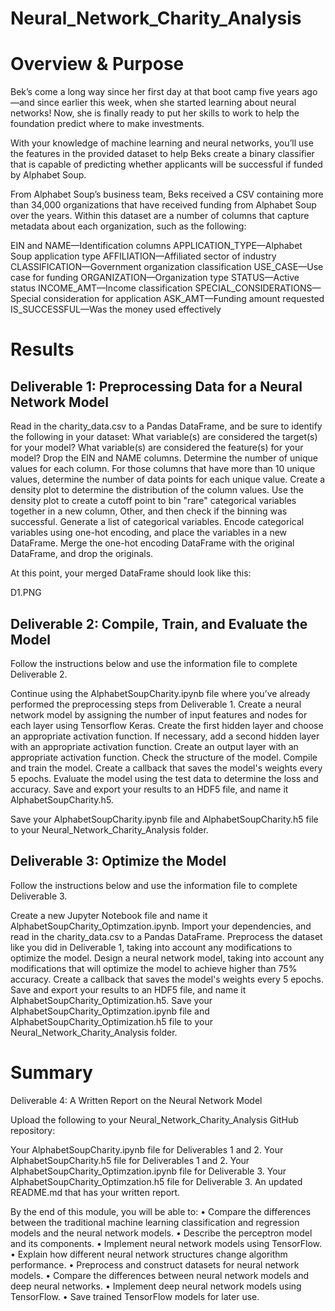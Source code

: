# Neural_Network_Charity_Analysis
# Overview & Purpose

Bek’s come a long way since her first day at that boot camp five years ago—and since earlier this week, when she started learning about neural networks! Now, she is finally ready to put her skills to work to help the foundation predict where to make investments.

With your knowledge of machine learning and neural networks, you’ll use the features in the provided dataset to help Beks create a binary classifier that is capable of predicting whether applicants will be successful if funded by Alphabet Soup.

From Alphabet Soup’s business team, Beks received a CSV containing more than 34,000 organizations that have received funding from Alphabet Soup over the years. Within this dataset are a number of columns that capture metadata about each organization, such as the following:

EIN and NAME—Identification columns
APPLICATION_TYPE—Alphabet Soup application type
AFFILIATION—Affiliated sector of industry
CLASSIFICATION—Government organization classification
USE_CASE—Use case for funding
ORGANIZATION—Organization type
STATUS—Active status
INCOME_AMT—Income classification
SPECIAL_CONSIDERATIONS—Special consideration for application
ASK_AMT—Funding amount requested
IS_SUCCESSFUL—Was the money used effectively



# Results

## Deliverable 1: Preprocessing Data for a Neural Network Model
Read in the charity_data.csv to a Pandas DataFrame, and be sure to identify the following in your dataset:
What variable(s) are considered the target(s) for your model?
What variable(s) are considered the feature(s) for your model?
Drop the EIN and NAME columns.
Determine the number of unique values for each column.
For those columns that have more than 10 unique values, determine the number of data points for each unique value.
Create a density plot to determine the distribution of the column values.
Use the density plot to create a cutoff point to bin "rare" categorical variables together in a new column, Other, and then check if the binning was successful.
Generate a list of categorical variables.
Encode categorical variables using one-hot encoding, and place the variables in a new DataFrame.
Merge the one-hot encoding DataFrame with the original DataFrame, and drop the originals.

At this point, your merged DataFrame should look like this:

D1.PNG

## Deliverable 2: Compile, Train, and Evaluate the Model
Follow the instructions below and use the information file to complete Deliverable 2.

Continue using the AlphabetSoupCharity.ipynb file where you’ve already performed the preprocessing steps from Deliverable 1.
Create a neural network model by assigning the number of input features and nodes for each layer using Tensorflow Keras.
Create the first hidden layer and choose an appropriate activation function.
If necessary, add a second hidden layer with an appropriate activation function.
Create an output layer with an appropriate activation function.
Check the structure of the model.
Compile and train the model.
Create a callback that saves the model's weights every 5 epochs.
Evaluate the model using the test data to determine the loss and accuracy.
Save and export your results to an HDF5 file, and name it AlphabetSoupCharity.h5.

Save your AlphabetSoupCharity.ipynb file and AlphabetSoupCharity.h5 file to your Neural_Network_Charity_Analysis folder.



## Deliverable 3: Optimize the Model
Follow the instructions below and use the information file to complete Deliverable 3.

Create a new Jupyter Notebook file and name it AlphabetSoupCharity_Optimzation.ipynb.
Import your dependencies, and read in the charity_data.csv to a Pandas DataFrame.
Preprocess the dataset like you did in Deliverable 1, taking into account any modifications to optimize the model.
Design a neural network model, taking into account any modifications that will optimize the model to achieve higher than 75% accuracy.
Create a callback that saves the model's weights every 5 epochs.
Save and export your results to an HDF5 file, and name it AlphabetSoupCharity_Optimization.h5.
Save your AlphabetSoupCharity_Optimzation.ipynb file and AlphabetSoupCharity_Optimization.h5 file to your Neural_Network_Charity_Analysis folder.


# Summary

Deliverable 4: A Written Report on the Neural Network Model

Upload the following to your Neural_Network_Charity_Analysis GitHub repository:

Your AlphabetSoupCharity.ipynb file for Deliverables 1 and 2.
Your AlphabetSoupCharity.h5 file for Deliverables 1 and 2.
Your AlphabetSoupCharity_Optimzation.ipynb file for Deliverable 3.
Your AlphabetSoupCharity_Optimzation.h5 file for Deliverable 3.
An updated README.md that has your written report.

By the end of this module, you will be able to:
•	Compare the differences between the traditional machine learning classification and regression models and the neural network models.
•	Describe the perceptron model and its components.
•	Implement neural network models using TensorFlow.
•	Explain how different neural network structures change algorithm performance.
•	Preprocess and construct datasets for neural network models.
•	Compare the differences between neural network models and deep neural networks.
•	Implement deep neural network models using TensorFlow.
•	Save trained TensorFlow models for later use.
